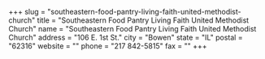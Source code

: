 +++
slug = "southeastern-food-pantry-living-faith-united-methodist-church"
title = "Southeastern Food Pantry Living Faith United Methodist Church"
name = "Southeastern Food Pantry Living Faith United Methodist Church"
address = "106 E. 1st St."
city = "Bowen"
state = "IL"
postal = "62316"
website = ""
phone = "217 842-5815"
fax = ""
+++
